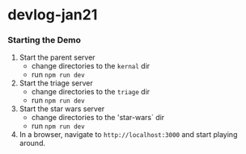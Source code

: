 # devlog-jan21

### Starting the Demo

1. Start the parent server
    - change directories to the `kernal` dir
    - run `npm run dev`
2. Start the triage server
    - change directories to the `triage` dir
    - run `npm run dev`
3. Start the star wars server
    - change directories to the 'star-wars` dir
    - run `npm run dev`
4. In a browser, navigate to `http://localhost:3000` and start playing around.
